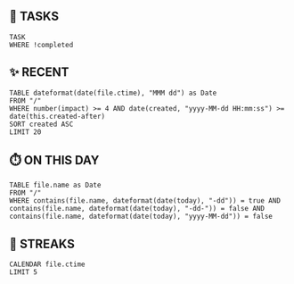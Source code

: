 ## 🎯 TASKS

```dataview
TASK
WHERE !completed
```

## ✨ RECENT

```dataview
TABLE dateformat(date(file.ctime), "MMM dd") as Date
FROM "/"
WHERE number(impact) >= 4 AND date(created, "yyyy-MM-dd HH:mm:ss") >= date(this.created-after)
SORT created ASC
LIMIT 20
```

## ⏱️ ON THIS DAY

```dataview
TABLE file.name as Date
FROM "/"
WHERE contains(file.name, dateformat(date(today), "-dd")) = true AND contains(file.name, dateformat(date(today), "-dd-")) = false AND contains(file.name, dateformat(date(today), "yyyy-MM-dd")) = false
```


## 👟 STREAKS

```dataview
CALENDAR file.ctime
LIMIT 5
```